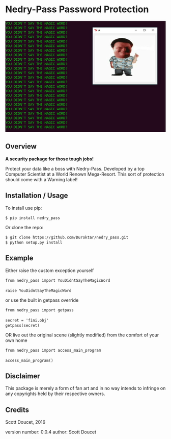 Nedry-Pass Password Protection
===============================

![logo](https://github.com/Duroktar/nedry_pass/blob/master/nedry_pass/front.JPG)

Overview
--------
**A security package for those tough jobs!**

Protect your data like a boss with Nedry-Pass.
Developed by a top Computer Scientist at a World Renown Mega-Resort. This sort of protection
should come with a Warning label!

Installation / Usage
--------------------

To install use pip:

    $ pip install nedry_pass


Or clone the repo:

    $ git clone https://github.com/Duroktar/nedry_pass.git
    $ python setup.py install

Example
-------

Either raise the custom exception yourself

    from nedry_pass import YouDidntSayTheMagicWord

    raise YouDidntSayTheMagicWord

or use the built in getpass override

    from nedry_pass import getpass

    secret = 'fini.obj'
    getpass(secret)

OR live out the original scene (slightly modified) from the comfort of your own home

    from nedry_pass import access_main_program

    access_main_program()

Disclaimer
----------
This package is merely a form of fan art and in no way intends to infringe on any copyrights held by their respective
owners.

Credits
-------
Scott Doucet, 2016

version number: 0.0.4
author: Scott Doucet
